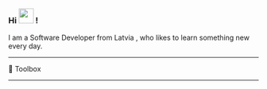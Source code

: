 
### Hi <img src="https://raw.githubusercontent.com/MartinHeinz/MartinHeinz/master/wave.gif" width="30px"> !
I am a Software Developer from Latvia , who likes to learn something new every day.

---

🧰 Toolbox

---


